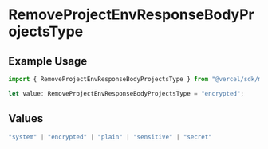 # RemoveProjectEnvResponseBodyProjectsType

## Example Usage

```typescript
import { RemoveProjectEnvResponseBodyProjectsType } from "@vercel/sdk/models/removeprojectenvop.js";

let value: RemoveProjectEnvResponseBodyProjectsType = "encrypted";
```

## Values

```typescript
"system" | "encrypted" | "plain" | "sensitive" | "secret"
```